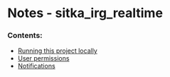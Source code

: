 Notes - sitka\_irg\_realtime
===

### Contents:

- [Running this project locally](running_locally.md)
- [User permissions](user_permissions.md)
- [Notifications](notifications.md)